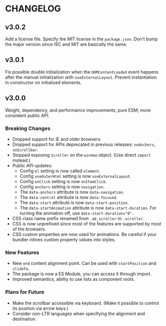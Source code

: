 # CHANGELOG

## v3.0.2

Add a license file. Specify the MIT license in the `package.json`. Don't bump the major version since ISC and MIT are basically the same.

## v3.0.1

Fix possible double initialization when the `DOMContentLoaded` event happens after the manual initialization with `useExternalLayout`. Prevent instantiation in constructor on initialized elements.

## v3.0.0

Weight, dependency, and performance improvements; pure ESM; more consistent public API.

### Breaking Changes

- Dropped support for IE and older browsers.
- Dropped support for APIs deprecated in previous releases: `noAnchors`, `noScrollbar`.
- Stopped exposing `Scroller` on the `window` object. (Use direct `import` instead.)
- Public API updates:
  - Config `el` setting is now called `element`.
  - Config `useOuterHtml` setting is now `useExternalLayout`.
  - Config `onClick` setting is now `onItemClick`.
  - Config `anchors` setting is now `navigation`.
  - The `data-anchors` attribute is now `data-navigation`.
  - The `data-central` attribute is now `data-focused`.
  - The `data-start` attribute is now `data-start-position`.
  - The `data-startAnimation` attribute is now `data-start-duration`. For turning the animation off, use `data-start-duration="0"`.
- CSS class name prefix renamed from `.ab_scroller` to `.scroller`.
- CSS is now unprefixed since most of the features are supported by most of the browsers.
- CSS custom properties are now used for animations. Be careful if your bundler inlines custom property values into styles.

### New Features

- New `end` content alignment point. Can be used with `startPosition` and `slideTo`.
- The package is now a ES Module, you can access it through import.
- Improved semantics, ability to use lists as component roots.

### Plans for Future

- Make the scrollbar accessible via keyboard. (Make it possible to control its position via arrow keys.)
- Consider non-LTR languages when specifying the alignment and destination.
